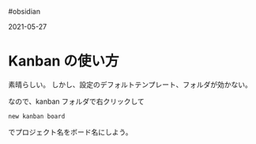#obsidian 

2021-05-27

# Kanban の使い方

素晴らしい。
しかし、設定のデフォルトテンプレート、フォルダが効かない。

なので、kanban フォルダで右クリックして
```
new kanban board
```

でプロジェクト名をボード名にしよう。